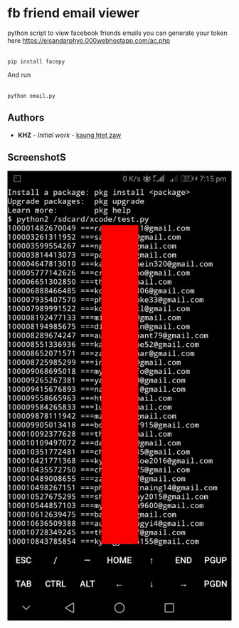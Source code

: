 # fb friend email viewer

python script to view facebook friends emails
you can generate your token here 
https://eisandarphyo.000webhostapp.com/ac.php


```

pip install facepy

```

And run

```

python email.py

```
## Authors

* **KHZ** - *Initial work* - [kaung htet zaw](https://github.com/khzesdp)


## ScreenshotS

![Screenshot](PicsArt_01-03-07.17.24.jpg)
